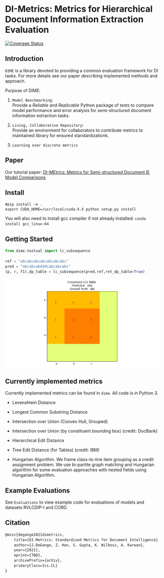 # DI-Metrics: Metrics for Hierarchical Document Information Extraction Evaluation


[![Coverage Status](https://coveralls.io/repos/github/jdegange/di_metrics/badge.svg?t=DQs1Fr)](https://coveralls.io/github/jdegange/di_metrics)


## Introduction
`DIME` is a library devoted to providing a common evaluation framework for DI tasks. For more details see our paper describing implemented methods and approach.  <br/>

Purpose of DIME:<br/>

1.  `Model Benchmarking`: <br/> Provide a *Reliable* and *Replicable* Python package of tests to compare model performance and error analysis for semi-structured document information extraction tasks.
   
2.  `Living, Collaborative Repository`: <br/> Provide an environment for collaborators to contribute metrics to maintained library for ensured standardizationk.<br/>

3. `Learning over discrete metrics` <br/>

## Paper
Our tutorial paper: [DI-MEtrics: Metrics for Semi-structured Document IE Model Comparisons](https://tbd.tbd.com)
<br/>


## Install

~~~ shell
#pip install -e .
export CUDA_HOME=/usr/local/cuda-X.X python setup.py install
~~~

You will also need to install gcc compiler if not already installed:
`conda install gcc_linux-64`

## Getting Started 

~~~ python
from dime.textual import lc_subsequence

ref = "abcabcabcabcabcabcabc"
pred = "abcabcabdddcabcabcabc"
(p, r, f1),dp_table = lc_subsequence(pred,ref,ret_dp_table=True)
~~~
![png](img/lcstable.png)

## Currently implemented metrics
Currently implemented metrics can be found in `dime`. All code is in Python 3.

* Levenshtein Distance
* Longest Common Substring Distance

* Intersection over Union (Convex Hull, Grouped)
* Intersection over Union (by constituent bounding box) (credit: DocBank)


* Hierarchical Edit Distance
* Tree Edit Distance (for Tables) (credit: IBM)

* Hungarian Algorithm. We frame class-to-line item grouping as a credit assignment problem. We use bi-partite graph matching and Hungarian algorithm for some evaluation approaches with nested fields using Hungarian Algorithm.


## Example Evaluations
See `Evaluations` to view example code for evaluations of models and datasets RVLCDIP-I and CORD.

## Citation

``` latex
@misc{degange2021dimetrics,
    title={DI-Metrics: Standardized Metrics for Document Intelligence},
    author={J.DeGange, Z. Han, S. Gupta, K. Wilkosz, A. Karwan},
    year={2021},
    eprint={TBD},
    archivePrefix={arXiv},
    primaryClass={cs.CL}
}
```
